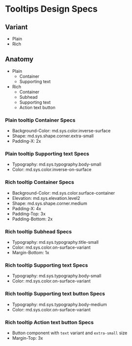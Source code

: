 # Tooltips Design Specs

## Variant

- Plain
- Rich

## Anatomy

- Plain
  - Container
  - Supporting text
- Rich
  - Container
  - Subhead
  - Supporting text
  - Action text button

### Plain tooltip Container Specs

- Background-Color: md.sys.color.inverse-surface
- Shape: md.sys.shape.corner.extra-small
- Padding-X: 2x

### Plain tooltip Supporting text Specs

- Typography: md.sys.typography.body-small
- Color: md.sys.color.inverse-on-surface

### Rich tooltip Container Specs

- Background-Color: md.sys.color.surface-container
- Elevation: md.sys.elevation.level2
- Shape: md.sys.shape.corner.medium
- Padding-X: 4x
- Padding-Top: 3x
- Padding-Bottom: 2x

### Rich tooltip Subhead Specs

- Typography: md.sys.typography.title-small
- Color: md.sys.color.on-surface-variant
- Margin-Bottom: 1x

### Rich tooltip Supporting text Specs

- Typography: md.sys.typography.body-small
- Color: md.sys.color.on-surface-variant

### Rich tooltip Supporting text button Specs

- Typography: md.sys.typography.body-medium
- Color: md.sys.color.on-surface-variant

### Rich tooltip Action text button Specs

- Button component with `text` variant and `extra-small` size
- Margin-Top: 3x
